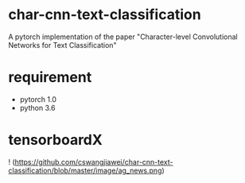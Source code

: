# char-cnn-text-classification
A pytorch implementation of the paper "Character-level Convolutional Networks for Text Classification"  

# requirement
- pytorch 1.0
- python 3.6  

# tensorboardX
! (https://github.com/cswangjiawei/char-cnn-text-classification/blob/master/image/ag_news.png)
